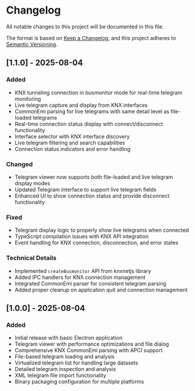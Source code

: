 # Changelog

All notable changes to this project will be documented in this file.

The format is based on [Keep a Changelog](https://keepachangelog.com/en/1.0.0/),
and this project adheres to [Semantic Versioning](https://semver.org/spec/v2.0.0.html).

## [1.1.0] - 2025-08-04

### Added
- KNX tunneling connection in busmonitor mode for real-time telegram monitoring
- Live telegram capture and display from KNX interfaces
- CommonEmi parsing for live telegrams with same detail level as file-loaded telegrams
- Real-time connection status display with connect/disconnect functionality
- Interface selector with KNX interface discovery
- Live telegram filtering and search capabilities
- Connection status indicators and error handling

### Changed
- Telegram viewer now supports both file-loaded and live telegram display modes
- Updated Telegram interface to support live telegram fields
- Enhanced UI to show connection status and provide disconnect functionality

### Fixed
- Telegram display logic to properly show live telegrams when connected
- TypeScript compilation issues with KNX API integration
- Event handling for KNX connection, disconnection, and error states

### Technical Details
- Implemented `createBusmonitor` API from knxnetjs library
- Added IPC handlers for KNX connection management
- Integrated CommonEmi parser for consistent telegram parsing
- Added proper cleanup on application quit and connection management

## [1.0.0] - 2025-08-04

### Added
- Initial release with basic Electron application
- Telegram viewer with performance optimizations and file dialog
- Comprehensive KNX CommonEmi parsing with APCI support
- File-based telegram loading and analysis
- Virtualized telegram list for handling large datasets
- Detailed telegram inspection and analysis
- XML telegram file import functionality
- Binary packaging configuration for multiple platforms